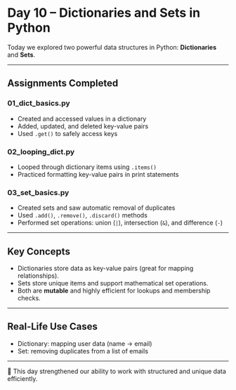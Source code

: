 # Day 10 – Dictionaries and Sets in Python

Today we explored two powerful data structures in Python: **Dictionaries** and **Sets**.

---

##  Assignments Completed

### 01_dict_basics.py
- Created and accessed values in a dictionary
- Added, updated, and deleted key-value pairs
- Used `.get()` to safely access keys

### 02_looping_dict.py
- Looped through dictionary items using `.items()`
- Practiced formatting key-value pairs in print statements

### 03_set_basics.py
- Created sets and saw automatic removal of duplicates
- Used `.add()`, `.remove()`, `.discard()` methods
- Performed set operations: union (`|`), intersection (`&`), and difference (`-`)

---

##  Key Concepts

- Dictionaries store data as key-value pairs (great for mapping relationships).
- Sets store unique items and support mathematical set operations.
- Both are **mutable** and highly efficient for lookups and membership checks.

---

##  Real-Life Use Cases

- Dictionary: mapping user data (name → email)
- Set: removing duplicates from a list of emails

---

📌 This day strengthened our ability to work with structured and unique data efficiently.